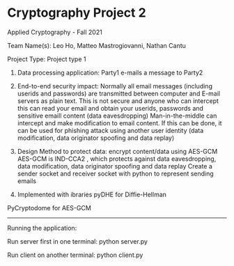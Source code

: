 # Cryptography Project 2
Applied Cryptography - Fall 2021

Team Name(s): Leo Ho, Matteo Mastrogiovanni, Nathan Cantu

Project Type: Project type 1

1. Data processing application: Party1 e-mails a message to Party2
 
2. End-to-end security impact:
Normally all email messages (including userids and passwords) are transmitted between computer and E-mail servers as plain text. 
This is not secure and anyone who can intercept this can read your email and obtain your userids, passwords and sensitive emaill content (data eavesdropping)
Man-in-the-middle can intercept and make modification to email content. If this can be done, it can be used for phishing attack using another user identity (data modification, data originator spoofing and data replay)
 
3. Design Method to protect data: encrypt content/data using AES-GCM
AES-GCM is IND-CCA2 , which protects against data eavesdropping, data modification, data originator spoofing and data replay
Create a sender socket and receiver socket with python to represent sending emails

4. Implemented with ibraries
pyDHE for Diffie-Hellman

PyCryptodome for AES-GCM

-----------------------------------------------------------------------------------
Running the application:

Run server first in one terminal: python server.py

Run client on another terminal: python client.py
